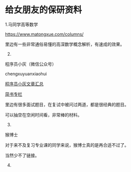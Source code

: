 # 给女朋友的保研资料

1.马同学高等数学

https://www.matongxue.com/columns/

里边有一些非常通俗易懂的高深数学概念解析，有速成的效果。

2.

程序员小灰（微信公众号）

chengxuyuanxiaohui

[程序员小灰文章汇总](https://mp.weixin.qq.com/s?src=11&timestamp=1572059626&ver=1935&signature=lH-ZD2YKoQBExhNU8OAuIN4xpszvwnzW*tLZwmnDfhzKLaKqrRwAwWmQSVeEWHpymyP0krSh-2cxZMvpkx5Q4hip5IyYCeCOx99YleuCOgzfJfabeNWlb5L5DIc2ME5C&new=1)

[简书专栏](https://www.jianshu.com/u/e80e770d920d)

里边有很多面试题目，在复试中被问过两道，都是很经典的题目。

可以抽空在空闲时间看，非常棒的材料。

3.

猴博士

对于来不及复习专业课的同学来说，猴博士真的是再合适不过了。

当然少不了链接。

4.




